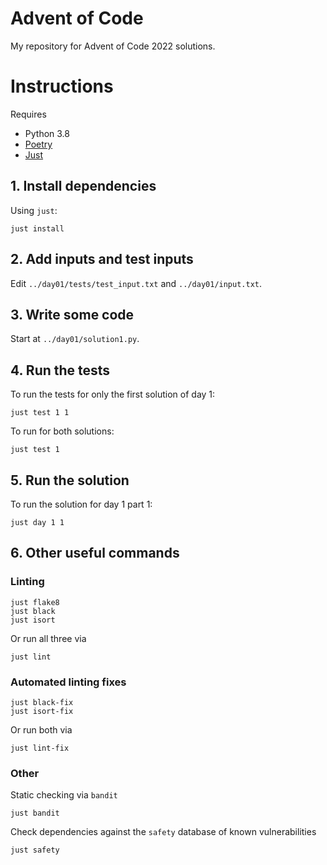 # Advent of Code

My repository for Advent of Code 2022 solutions.

# Instructions

Requires

- Python 3.8
- [Poetry](https://github.com/python-poetry/poetry)
- [Just](https://github.com/casey/just)

## 1. Install dependencies

Using `just`:

```shell
just install
```

## 2. Add inputs and test inputs

Edit `../day01/tests/test_input.txt` and `../day01/input.txt`.

## 3. Write some code

Start at `../day01/solution1.py`.

## 4. Run the tests

To run the tests for only the first solution of day 1:

```shell
just test 1 1
```

To run for both solutions:

```shell
just test 1
```

## 5. Run the solution

To run the solution for day 1 part 1:

```shell
just day 1 1
```

## 6. Other useful commands

### Linting

```shell
just flake8
just black
just isort
```

Or run all three via

```shell
just lint
```

### Automated linting fixes

```shell
just black-fix
just isort-fix
```

Or run both via

```shell
just lint-fix
```

### Other

Static checking via `bandit`

```shell
just bandit
```

Check dependencies against the `safety` database of known vulnerabilities

```shell
just safety
```
